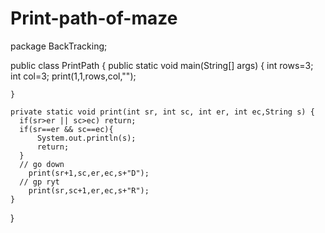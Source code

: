 # Print-path-of-maze
package BackTracking;

public class PrintPath {
    public static void main(String[] args) {
        int rows=3;
        int col=3;
        print(1,1,rows,col,"");


    }

    private static void print(int sr, int sc, int er, int ec,String s) {
      if(sr>er || sc>ec) return;
      if(sr==er && sc==ec){
          System.out.println(s);
          return;
      }
      // go down
        print(sr+1,sc,er,ec,s+"D");
      // gp ryt
        print(sr,sc+1,er,ec,s+"R");
    }
}
